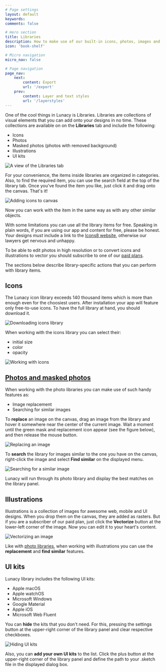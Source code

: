 ```yaml
---
# Page settings
layout: default
keywords:
comments: false

# Hero section
title: Libraries
description: How to make use of our built-in icons, photos, images and UI kits
icon: 'book-shelf'

# Micro navigation
micro_nav: false

# Page navigation
page_nav:
    next:
        content: Export
        url: '/export'
    prev:
        content: Layer and text styles
        url: '/layerstyles'
---
```


One of the cool things in Lunacy is Libraries. Libraries are collections of visual elements that you can add onto your designs in no time. These collections are available on on the **Libraries** tab and include the following:

* Icons
* Photos
* Masked photos (photos with removed background)
* Illustrations
* UI kits

![A view of the Libraries tab](public/libraries.png)

For your convenience, the items inside libraries are organized in categories. Also, to find the required item, you can use the search field at the top of the library tab. Once you've found the item you like, just click it and drag onto the canvas. That's it!

![Adding icons to canvas](public/addicon.gif)

Now you can work with the item in the same way as with any other similar objects.

With some limitations you can use all the library items for free. Speaking in plain words, if you are using our app and content for free, please be honest. Your designs *must* include a link to the [Icons8 website](https://icons8.com), otherwise our lawyers get nervous and unhappy.

To be able to edit photos in high resolution or to convert icons and illustrations to vector you should subscribe to one of our [paid plans](https://icons8.com/pricing).

The sections below describe library-specific actions that you can perform with library items.

## Icons

The Lunacy icon library exceeds 140 thousand items which is more than enough even for the choosiest users. After installation your app will feature only free-to-use icons. To have the full library at hand, you should download it.

![Downloading icons library](public/dnldicn.png)

When working with the icons library you can select their:

* initial size
* color
* opacity

![Working with icons](public/iconsizecolor1.gif)

## [Photos and masked photos](#photo-libraries)

When working with the photo libraries you can make use of such handy features as:

* Image replacement
* Searching for similar images

To **replace** an image on the canvas, drag an image from the library and hover it somewhere near the center of the current image. Wait a moment until the green mask and replacement icon appear (see the figure below), and then release the mouse button.

![Replacing an image](public/replaceimage.gif)

To **search** the library for images similar to the one you have on the canvas, right-click the image and select **Find similar** on the displayed menu.

![Searching for a similar image](public/findsimilar.png)

Lunacy will run through its photo library and display the best matches on the library panel.

## Illustrations
Illustrations is a collection of images for awesome web, mobile and UI designs. When you drop them on the canvas, they are added as rasters. But if you are a subscriber of our paid plan, just click the **Vectorize** button at the lower-left corner of the image. Now you can edit it to your heart's content.  

![Vectorizing an image](public/vectorize.png)

Like with [photo libraries](#photo-libraries), when working with illustrations you can use the **replacement** and **find similar** features.

## UI kits
Lunacy library includes the following UI kits:

* Apple macOS
* Apple watchOS
* Microsoft Windows
* Google Material
* Apple iOS
* Microsoft Web Fluent

You can **hide** the kits that you don't need. For this, pressing the settings button at the upper-right corner of the library panel and clear respective checkboxes.

![Hiding UI kits](public/uikits.png)

Also, you can **add your own UI kits** to the list. Click the plus button at the upper-right corner of the library panel and define the path to your .sketch file in the displayed dialog box.
